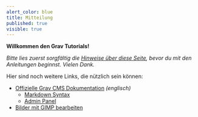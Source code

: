 ```yaml
---
alert_color: blue
title: Mitteilung
published: true
visible: true
---
```


**Willkommen den Grav Tutorials!**

_Bitte lies zuerst sorgfältig die [Hinweise über diese Seite](/über), bevor du mit den Anleitungen beginnst. Vielen Dank._

Hier sind noch weitere Links, die nützlich sein können:
- [Offizielle Grav CMS Dokumentation](https://learn.getgrav.org) _(englisch)_
  - [Markdown Syntax](https://learn.getgrav.org/17/content/markdown)
  - [Admin Panel](https://learn.getgrav.org/17/admin-panel/introduction)
- [Bilder mit GIMP bearbeiten](https://ior.ad/8utP)
